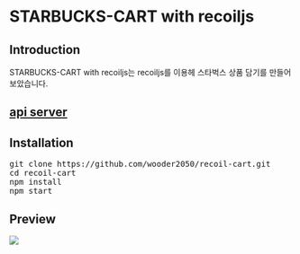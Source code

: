 # STARBUCKS-CART with recoiljs

## Introduction

STARBUCKS-CART with recoiljs는 recoiljs를 이용헤 스타벅스 상품 담기를 만들어 보았습니다.

## [api server](https://github.com/wooder2050/starbucks-joa-back)

## Installation

<pre>
git clone https://github.com/wooder2050/recoil-cart.git
cd recoil-cart
npm install
npm start
</pre>

## Preview

![](display.gif)
